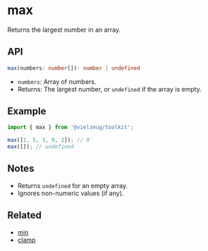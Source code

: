 # max

Returns the largest number in an array.

## API

```ts
max(numbers: number[]): number | undefined
```

- `numbers`: Array of numbers.
- Returns: The largest number, or `undefined` if the array is empty.

## Example

```ts
import { max } from '@vielzeug/toolkit';

max([1, 5, 3, 9, 2]); // 9
max([]); // undefined
```

## Notes

- Returns `undefined` for an empty array.
- Ignores non-numeric values (if any).

## Related

- [min](./min.md)
- [clamp](./clamp.md)
